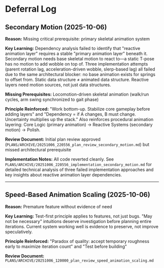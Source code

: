 # Deferral Log

## Secondary Motion (2025-10-06)

**Reason:** Missing critical prerequisite: primary skeletal animation system

**Key Learning:** Dependency analysis failed to identify that "reactive animation layer" requires a stable "primary animation layer" beneath it. Secondary motion needs base skeletal motion to react to—a static T-pose has no motion to add wobble on top of. Three implementation attempts (parent rotation lag, acceleration-driven wobble, slerp-based lag) all failed due to the same architectural blocker: no base animation exists for springs to offset from. Static data structure ≠ animated data structure. Reactive layers need motion sources, not just data structures.

**Missing Prerequisites:** Locomotion-driven skeletal animation (walk/run cycles, arm swing synchronized to gait phase)

**Principle Reinforced:** "Work bottom-up. Stabilize core gameplay before adding layers" and "Dependency = if A changes, B must change. Uncertainty multiplies up the stack." Also reinforces procedural animation layering: Core Logic (primary animation) → Reactive Systems (secondary motion) → Polish.

**Review Document:** Initial plan review approved (`PLANS/ARCHIVE/20251006_220556_plan_review_secondary_motion.md`) but missed architectural prerequisite

**Implementation Notes:** All code reverted cleanly. See `PLANS/ARCHIVE/20251006_220556_implementation_secondary_motion.md` for detailed technical analysis of three failed implementation approaches and key insights about reactive animation layer dependencies.

---

## Speed-Based Animation Scaling (2025-10-06)

**Reason:** Premature feature without evidence of need

**Key Learning:** Test-first principle applies to features, not just bugs. "May not be necessary" intuitions deserve investigation before planning entire iterations. Current system working well is evidence to preserve, not improve speculatively.

**Principle Reinforced:** "Paradox of quality: accept temporary roughness early to maximize iteration count" and "Test before building"

**Review Document:** `PLANS/ARCHIVE/20251006_120000_plan_review_speed_animation_scaling.md`